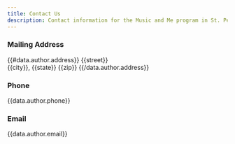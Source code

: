 ```yaml
---
title: Contact Us
description: Contact information for the Music and Me program in St. Petersburg, FL and surrounding areas.
---
```


### Mailing Address

{{#data.author.address}}
{{street}}  
{{city}}, {{state}} {{zip}}
{{/data.author.address}}

### Phone

{{data.author.phone}}

### Email

{{data.author.email}}

